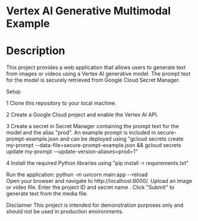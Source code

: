 # Vertex AI Generative Multimodal Example

# Description
This project provides a web application that allows users to generate text from images or videos using a Vertex AI generative model. The prompt text for the model is securely retrieved from Google Cloud Secret Manager.

Setup

1 Clone this repository to your local machine.

2 Create a Google Cloud project and enable the Vertex AI API.

3 Create a secret in Secret Manager containing the prompt text for the model and the alias "prod". An example prompt is included in secure-prompt-example.json and can be deployed using
"gcloud secrets create my-prompt --data-file=secure-prompt-example.json && gcloud secrets update my-prompt --update-version-aliases=prod=1"

4 Install the required Python libraries using "pip install -r requirements.txt"


Run the application:
python -m uvicorn main:app --reload  
Open your browser and navigate to http://localhost:8000/.
Upload an image or video file.
Enter the project ID and secret name .
Click "Submit" to generate text from the media file.


Disclaimer
This project is intended for demonstration purposes only and should not be used in production environments.
